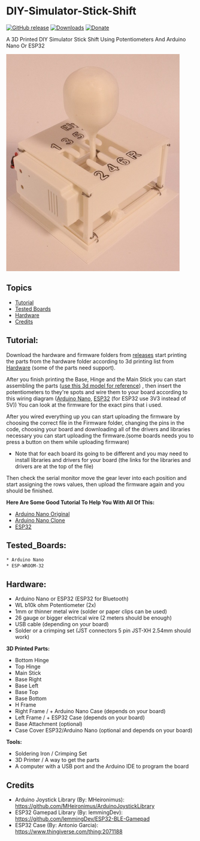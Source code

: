 # DIY-Simulator-Stick-Shift

[![GitHub release](https://img.shields.io/github/v/release/ElyOshri/DIY-Simulator-Stick-Shift?include_prereleases&label=Release)](https://github.com/ElyOshri/DIY-Simulator-Stick-Shift/releases)
[![Downloads](https://img.shields.io/github/downloads/ElyOshri/DIY-Simulator-Stick-Shift/total?label=Downloads)](https://github.com/ElyOshri/DIY-Simulator-Stick-Shift/releases)
[![Donate](https://img.shields.io/badge/Donate-PayPal-blue.svg)](https://www.paypal.me/ElyOshri1)

A 3D Printed DIY Simulator Stick Shift Using Potentiometers And Arduino Nano Or ESP32

![image](https://github.com/ElyOshri/DIY-Simulator-Stick-Shift/blob/main/Resources/Banner.jpg)

## Topics
 - [Tutorial](https://github.com/ElyOshri/DIY-Simulator-Stick-Shift#tutorial)
 - [Tested Boards](https://github.com/ElyOshri/DIY-Simulator-Stick-Shift#tested_boards)
 - [Hardware](https://github.com/ElyOshri/DIY-Simulator-Stick-Shift#hardware)
 - [Credits](https://github.com/ElyOshri/DIY-Simulator-Stick-Shift#credits)

## Tutorial:
Download the hardware and firmware folders from [releases](https://github.com/ElyOshri/DIY-Simulator-Stick-Shift/releases) start printing the parts from the hardware folder according to 3d printing list from [Hardware](#Hardware:) (some of the parts need support).

After you finish printing the Base, Hinge and the Main Stick you can start assembling the parts ([use this 3d model for reference](https://a360.co/3D5aO7Y)) ,
then insert the potentiometers to they're spots and wire them to your board according to this wiring diagram 
([Arduino Nano](https://user-images.githubusercontent.com/79017393/132395478-2bf8ad6f-0b95-429a-84c2-f516c4f6ddcb.png), 
[ESP32](https://user-images.githubusercontent.com/79017393/132395408-584d270a-1471-4dd1-976c-bccc9487b785.png) (for ESP32 use 3V3 instead of 5V)) You can look at the firmware for the exact pins that i used. 

After you wired everything up you can start uploading the firmware by choosing the correct file in the Firmware folder, changing the pins in the code, choosing your board and downloading all of the drivers and libraries necessary you can start uploading the firmware.(some boards needs you to press a button on them while uploading firmware)
* Note that for each board its going to be different and you may need to install libraries and drivers for your board (the links for the libraries and drivers are at the top of the file)

Then check the serial monitor move the gear lever into each position and start assigning the rows values, then upload the firmware again and you should be finished.


**Here Are Some Good Tutorial To Help You With All Of This:**
- [Arduino Nano Original](https://www.arduino.cc/en/Guide/ArduinoNano)
- [Arduino Nano Clone](https://electropeak.com/learn/how-to-install-ch340-driver/)
- [ESP32](https://randomnerdtutorials.com/installing-the-esp32-board-in-arduino-ide-windows-instructions/)

## Tested_Boards:
```
* Arduino Nano
* ESP-WROOM-32
```

## Hardware:

* Arduino Nano or ESP32 (ESP32 for Bluetooth)
* WL b10k ohm Potentiometer (2x)
* 1mm or thinner metal wire (solder or paper clips can be used)
* 26 gauge or bigger electrical wire (2 meters should be enough)
* USB cable (depending on your board)
* Solder or a crimping set (JST connectors 5 pin JST-XH 2.54mm should work) 

**3D Printed Parts:**
* Bottom Hinge
* Top Hinge
* Main Stick
* Base Right
* Base Left
* Base Top
* Base Bottom
* H Frame
* Right Frame / + Arduino Nano Case (depends on your board)
* Left Frame / + ESP32 Case (depends on your board)
* Base Attachment (optional)
* Case Cover ESP32/Arduino Nano (optional and depends on your board)

**Tools:**
* Soldering Iron / Crimping Set
* 3D Printer / A way to get the parts
* A computer with a USB port and the Arduino IDE to program the board


## Credits
* Arduino Joystick Library (By: MHeironimus): https://github.com/MHeironimus/ArduinoJoystickLibrary
* ESP32 Gamepad Library (By: lemmingDev): https://github.com/lemmingDev/ESP32-BLE-Gamepad
* ESP32 Case (By: Antonio Garcia): https://www.thingiverse.com/thing:2071188

